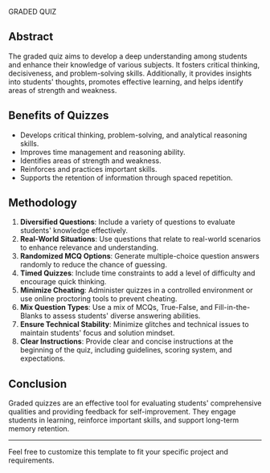 GRADED QUIZ

## Abstract

The graded quiz aims to develop a deep understanding among students and enhance their knowledge of various subjects. It fosters critical thinking, decisiveness, and problem-solving skills. Additionally, it provides insights into students' thoughts, promotes effective learning, and helps identify areas of strength and weakness.

## Benefits of Quizzes

- Develops critical thinking, problem-solving, and analytical reasoning skills.
- Improves time management and reasoning ability.
- Identifies areas of strength and weakness.
- Reinforces and practices important skills.
- Supports the retention of information through spaced repetition.

## Methodology

1. **Diversified Questions**: Include a variety of questions to evaluate students' knowledge effectively.
2. **Real-World Situations**: Use questions that relate to real-world scenarios to enhance relevance and understanding.
3. **Randomized MCQ Options**: Generate multiple-choice question answers randomly to reduce the chance of guessing.
4. **Timed Quizzes**: Include time constraints to add a level of difficulty and encourage quick thinking.
5. **Minimize Cheating**: Administer quizzes in a controlled environment or use online proctoring tools to prevent cheating.
6. **Mix Question Types**: Use a mix of MCQs, True-False, and Fill-in-the-Blanks to assess students' diverse answering abilities.
7. **Ensure Technical Stability**: Minimize glitches and technical issues to maintain students' focus and solution mindset.
8. **Clear Instructions**: Provide clear and concise instructions at the beginning of the quiz, including guidelines, scoring system, and expectations.

## Conclusion

Graded quizzes are an effective tool for evaluating students' comprehensive qualities and providing feedback for self-improvement. They engage students in learning, reinforce important skills, and support long-term memory retention.

---

Feel free to customize this template to fit your specific project and requirements.
